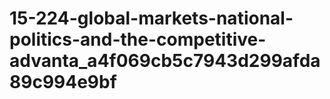 # 15-224-global-markets-national-politics-and-the-competitive-advanta_a4f069cb5c7943d299afda89c994e9bf